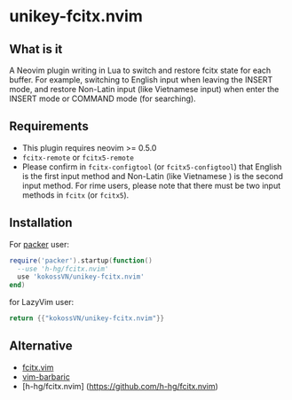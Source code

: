 # unikey-fcitx.nvim

## What is it

A Neovim plugin writing in Lua to switch and restore fcitx state for each buffer. For example, switching to English input when leaving the INSERT mode, and restore Non-Latin input (like Vietnamese input) when enter the INSERT mode or COMMAND mode (for searching).

## Requirements

- This plugin requires neovim >= 0.5.0
- `fcitx-remote` or `fcitx5-remote`
- Please confirm in `fcitx-configtool` (or `fcitx5-configtool`) that English is the first input method and Non-Latin (like Vietnamese ) is the second input method. For rime users, please note that there must be two input methods in `fcitx` (or `fcitx5`).

## Installation

For [packer](https://github.com/wbthomason/packer.nvim) user:

```lua
require('packer').startup(function()
  --use 'h-hg/fcitx.nvim'
  use 'kokossVN/unikey-fcitx.nvim'
end)
```
for LazyVim user:

```lua
return {{"kokossVN/unikey-fcitx.nvim"}}
```

## Alternative

- [fcitx.vim](https://github.com/lilydjwg/fcitx.vim)
- [vim-barbaric](https://github.com/rlue/vim-barbaric)
- [h-hg/fcitx.nvim] (https://github.com/h-hg/fcitx.nvim)
